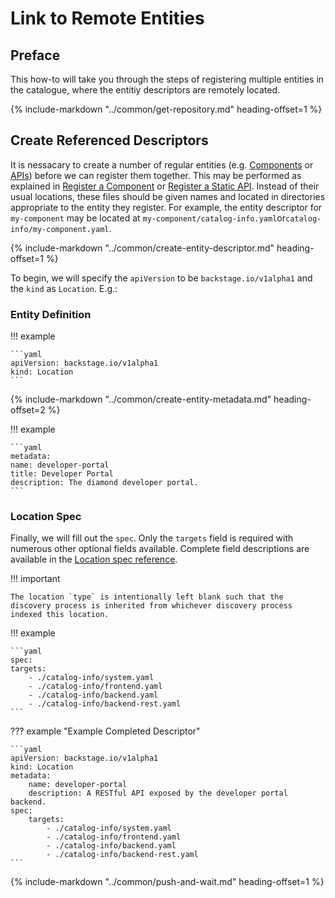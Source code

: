 # Link to Remote Entities

## Preface

This how-to will take you through the steps of registering multiple entities in the catalogue, where the entitiy descriptors are remotely located.

{%
  include-markdown "../common/get-repository.md"
  heading-offset=1
%}

## Create Referenced Descriptors

It is nessacary to create a number of regular entities (e.g. [Components](../explanations/component.md) or [APIs](../explanations/api.md)) before we can register them together. This may be performed as explained in [Register a Component](register-a-component.md) or [Register a Static API](register-a-static-api.md). Instead of their usual locations, these files should be given names and located in directories appropriate to the entity they register. For example, the entity descriptor for `my-component` may be located at `my-component/catalog-info.yaml`or`catalog-info/my-component.yaml`.

{%
  include-markdown "../common/create-entity-descriptor.md"
  heading-offset=1
%}

To begin, we will specify the `apiVersion` to be `backstage.io/v1alpha1` and the `kind` as `Location`. E.g.:

### Entity Definition

!!! example

    ```yaml
    apiVersion: backstage.io/v1alpha1
    kind: Location
    ```

{%
  include-markdown "../common/create-entity-metadata.md"
  heading-offset=2
%}

!!! example

    ```yaml
    metadata:
    name: developer-portal
    title: Developer Portal
    description: The diamond developer portal.
    ```

### Location Spec

Finally, we will fill out the `spec`. Only the `targets` field is required with numerous other optional fields available. Complete field descriptions are available in the [Location spec reference](../references/location-spec.md).

!!! important

    The location `type` is intentionally left blank such that the discovery process is inherited from whichever discovery process indexed this location.

!!! example

    ```yaml
    spec:
    targets:
        - ./catalog-info/system.yaml
        - ./catalog-info/frontend.yaml
        - ./catalog-info/backend.yaml
        - ./catalog-info/backend-rest.yaml
    ```

??? example "Example Completed Descriptor"

    ```yaml
    apiVersion: backstage.io/v1alpha1
    kind: Location
    metadata:
        name: developer-portal
        description: A RESTful API exposed by the developer portal backend.
    spec:
        targets:
            - ./catalog-info/system.yaml
            - ./catalog-info/frontend.yaml
            - ./catalog-info/backend.yaml
            - ./catalog-info/backend-rest.yaml
    ```

{%
  include-markdown "../common/push-and-wait.md"
  heading-offset=1
%}
